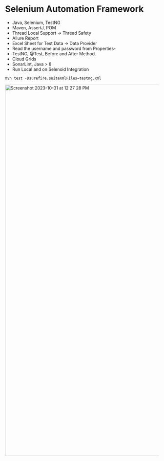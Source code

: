 # Selenium Automation Framework

- Java, Selenium, TestNG
- Maven, AssertJ, POM
- Thread Local Support → Thread Safety
- Allure Report
- Excel Sheet for Test Data → Data Provider
- Read the username and password from Properties- 
- TestNG, @Test, Before and After Method.
- Cloud Grids
- SonarLint, Java > 8
- Run Local and on Selenoid Integration

`mvn test -Dsurefire.suiteXmlFiles=testng.xml`

<img width="1215" alt="Screenshot 2023-10-31 at 12 27 28 PM" src="https://github.com/PramodDutta/AdvanceSeleniumFrameworkTTA/assets/1409610/b0905741-d88d-4559-93c2-65433e668170">
